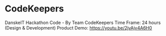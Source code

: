 # CodeKeepers
DanskeIT Hackathon Code - By Team CodeKeepers
Time Frame: 24 hours (Design & Development) 
Product Demo: https://youtu.be/2jvAjv4A6H0
